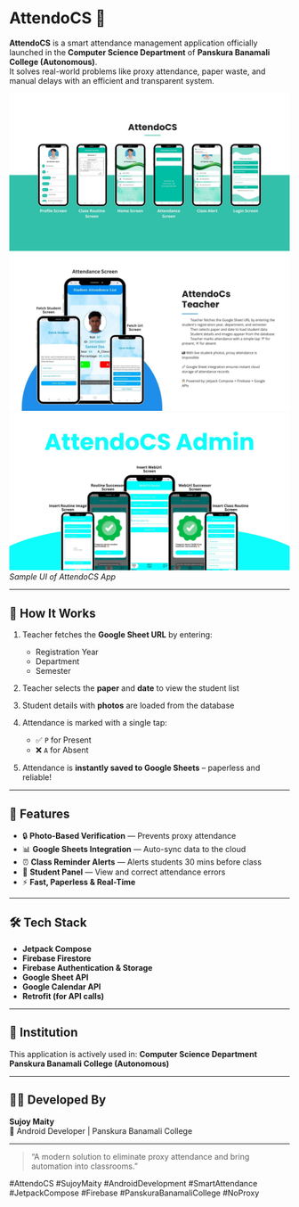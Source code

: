 # AttendoCS 📲

**AttendoCS** is a smart attendance management application officially launched in the **Computer Science Department** of **Panskura Banamali College (Autonomous)**.  
It solves real-world problems like proxy attendance, paper waste, and manual delays with an efficient and transparent system.

![AttendoCS UI](m.jpg)  
![AttendoCS Teacher UI](te.jpg)  
![AttendoCS Admin UI](ad.jpg)  
*Sample UI of AttendoCS App*

---

## 🧠 How It Works

1. Teacher fetches the **Google Sheet URL** by entering:
   - Registration Year
   - Department
   - Semester

2. Teacher selects the **paper** and **date** to view the student list

3. Student details with **photos** are loaded from the database

4. Attendance is marked with a single tap:
   - ✅ `P` for Present
   - ❌ `A` for Absent

5. Attendance is **instantly saved to Google Sheets** – paperless and reliable!

---

## 🚀 Features

- 🔒 **Photo-Based Verification** — Prevents proxy attendance
- 📊 **Google Sheets Integration** — Auto-sync data to the cloud
- ⏰ **Class Reminder Alerts** — Alerts students 30 mins before class
- 📱 **Student Panel** — View and correct attendance errors
- ⚡ **Fast, Paperless & Real-Time**

---

## 🛠 Tech Stack

- **Jetpack Compose**
- **Firebase Firestore**
- **Firebase Authentication & Storage**
- **Google Sheet API**
- **Google Calendar API**
- **Retrofit (for API calls)**

---

## 🏫 Institution

This application is actively used in:
**Computer Science Department**  
**Panskura Banamali College (Autonomous)**

---

## 👨‍💻 Developed By

**Sujoy Maity**  
📍 Android Developer | Panskura Banamali College  

---

> “A modern solution to eliminate proxy attendance and bring automation into classrooms.”

#AttendoCS #SujoyMaity #AndroidDevelopment #SmartAttendance #JetpackCompose #Firebase #PanskuraBanamaliCollege #NoProxy
